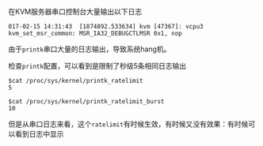 在KVM服务器串口控制台大量输出以下日志

```
017-02-15 14:31:43	[1874892.533634] kvm [47367]: vcpu3 kvm_set_msr_common: MSR_IA32_DEBUGCTLMSR 0x1, nop
```

由于`printk`串口大量的日志输出，导致系统hang机。

检查`printk`配置，可以看到是限制了秒级5条相同日志输出

```
$cat /proc/sys/kernel/printk_ratelimit
5

$cat /proc/sys/kernel/printk_ratelimit_burst
10
```

但是从串口日志来看，这个`ratelimit`有时候生效，有时候又没有效果：有时候可以看到日志中显示